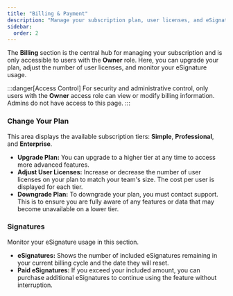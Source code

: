 ```yaml
---
title: "Billing & Payment"
description: "Manage your subscription plan, user licenses, and eSignature usage. This section is only visible to users with the Owner role."
sidebar:
  order: 2
---
```


The **Billing** section is the central hub for managing your subscription and is only accessible to users with the **Owner** role. Here, you can upgrade your plan, adjust the number of user licenses, and monitor your eSignature usage.

:::danger[Access Control]
For security and administrative control, only users with the **Owner** access role can view or modify billing information. Admins do not have access to this page.
:::

### Change Your Plan

This area displays the available subscription tiers: **Simple**, **Professional**, and **Enterprise**.

- **Upgrade Plan:** You can upgrade to a higher tier at any time to access more advanced features.
- **Adjust User Licenses:** Increase or decrease the number of user licenses on your plan to match your team's size. The cost per user is displayed for each tier.
- **Downgrade Plan:** To downgrade your plan, you must contact support. This is to ensure you are fully aware of any features or data that may become unavailable on a lower tier.

### Signatures

Monitor your eSignature usage in this section.
- **eSignatures:** Shows the number of included eSignatures remaining in your current billing cycle and the date they will reset.
- **Paid eSignatures:** If you exceed your included amount, you can purchase additional eSignatures to continue using the feature without interruption. 